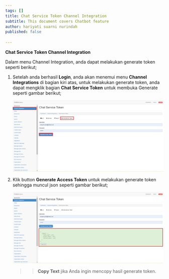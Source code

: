 ```yaml
---
tags: []
title: Chat Service Token Channel Integration
subtitle: This document covers Chatbot feature
author: hariyati suarni nurindah
published: false

---
```

**Chat Service Token Channel Integration**

Dalam menu Channel Integration, anda dapat melakukan generate token seperti berikut;

1. Setelah anda berhasil **Login**, anda akan menemui menu **Channel Integrations** di bagian kiri atas, untuk melakukan generate token, anda dapat mengklik bagian **Chat Service Token** untuk membuka Generate seperti gambar berikut;

   ![](/uploads/channel4.PNG)
2. Klik button **Generate Access Token** untuk melakukan generate token sehingga muncul json seperti gambar berikut;

   ![](/uploads/channel5.PNG)

   > > **Copy Text** jika Anda ingin mencopy hasil generate token.